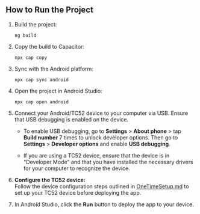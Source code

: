 ## How to Run the Project

1. Build the project:
    ```
    ng build
    ```

2. Copy the build to Capacitor:
    ```
    npx cap copy
    ```

3. Sync with the Android platform:
    ```
    npx cap sync android
    ```

4. Open the project in Android Studio:
    ```
    npx cap open android
    ```

5. Connect your Android/TC52 device to your computer via USB. Ensure that USB debugging is enabled on the device.

   - To enable USB debugging, go to **Settings** > **About phone** > tap **Build number** 7 times to unlock developer options. Then go to **Settings** > **Developer options** and enable **USB debugging**.

   - If you are using a TC52 device, ensure that the device is in "Developer Mode" and that you have installed the necessary drivers for your computer to recognize the device.

6. **Configure the TC52 device:**  
   Follow the device configuration steps outlined in [OneTimeSetup.md](./OneTimeSetup.md) to set up your TC52 device before deploying the app.

7. In Android Studio, click the **Run** button to deploy the app to your device.
